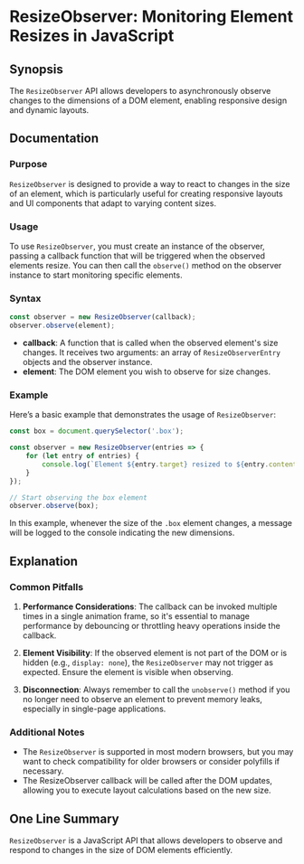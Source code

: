 <!--
Meta Description: # ResizeObserver: Monitoring Element Resizes in JavaScript ## Synopsis The `ResizeObserver` API allows developers to asynchronously observe changes to...
Meta Keywords: element, resizeobserver, observe, observer, changes
-->

# ResizeObserver: Monitoring Element Resizes in JavaScript

## Synopsis
The `ResizeObserver` API allows developers to asynchronously observe changes to the dimensions of a DOM element, enabling responsive design and dynamic layouts.

## Documentation

### Purpose
`ResizeObserver` is designed to provide a way to react to changes in the size of an element, which is particularly useful for creating responsive layouts and UI components that adapt to varying content sizes.

### Usage
To use `ResizeObserver`, you must create an instance of the observer, passing a callback function that will be triggered when the observed elements resize. You can then call the `observe()` method on the observer instance to start monitoring specific elements.

### Syntax
```javascript
const observer = new ResizeObserver(callback);
observer.observe(element);
```

- **callback**: A function that is called when the observed element's size changes. It receives two arguments: an array of `ResizeObserverEntry` objects and the observer instance.
- **element**: The DOM element you wish to observe for size changes.

### Example
Here’s a basic example that demonstrates the usage of `ResizeObserver`:

```javascript
const box = document.querySelector('.box');

const observer = new ResizeObserver(entries => {
    for (let entry of entries) {
        console.log(`Element ${entry.target} resized to ${entry.contentRect.width}px by ${entry.contentRect.height}px`);
    }
});

// Start observing the box element
observer.observe(box);
```

In this example, whenever the size of the `.box` element changes, a message will be logged to the console indicating the new dimensions.

## Explanation

### Common Pitfalls
1. **Performance Considerations**: The callback can be invoked multiple times in a single animation frame, so it's essential to manage performance by debouncing or throttling heavy operations inside the callback.
  
2. **Element Visibility**: If the observed element is not part of the DOM or is hidden (e.g., `display: none`), the `ResizeObserver` may not trigger as expected. Ensure the element is visible when observing.

3. **Disconnection**: Always remember to call the `unobserve()` method if you no longer need to observe an element to prevent memory leaks, especially in single-page applications.

### Additional Notes
- The `ResizeObserver` is supported in most modern browsers, but you may want to check compatibility for older browsers or consider polyfills if necessary.
- The ResizeObserver callback will be called after the DOM updates, allowing you to execute layout calculations based on the new size.

## One Line Summary
`ResizeObserver` is a JavaScript API that allows developers to observe and respond to changes in the size of DOM elements efficiently.